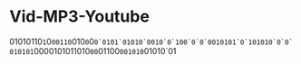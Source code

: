 # Vid-MP3-Youtube
01010110`1`0`00110`010`0`0``0`0101`01010`0010`0`100`0`0`0010101`0`101010`0`0`010101``0000101011010`00`01100`001010`01010`01
